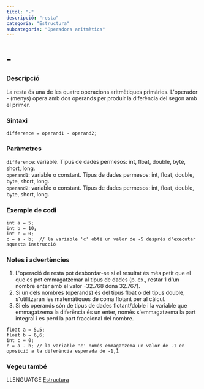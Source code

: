 ```yaml
---
títol: "-"
descripció: "resta"
categoria: "Estructura"
subcategoria: "Operadors aritmètics"
---
```


# -

### Descripció

La resta és una de les quatre operacions aritmètiques primàries. L'operador - (menys) opera amb dos operands per produir la diferència del segon amb el primer.

### Sintaxi

`difference = operand1 - operand2;`

### Paràmetres

`difference`: variable. Tipus de dades permesos: int, float, double, byte, short, long.  
`operand1`: variable o constant. Tipus de dades permesos: int, float, double, byte, short, long.  
`operand2`: variable o constant. Tipus de dades permesos: int, float, double, byte, short, long.

### Exemple de codi

```
int a = 5;
int b = 10;
int c = 0;
c = a - b;  // la variable 'c' obté un valor de -5 després d'executar aquesta instrucció
```

### Notes i advertències

1. L'operació de resta pot desbordar-se si el resultat és més petit que el que es pot emmagatzemar al tipus de dades (p. ex., restar 1 d'un nombre enter amb el valor -32.768 dóna 32.767).
2. Si un dels nombres (operands) és del tipus float o del tipus double, s'utilitzaran les matemàtiques de coma flotant per al càlcul.
3. Si els operands són de tipus de dades flotant/doble i la variable que emmagatzema la diferència és un enter, només s'emmagatzema la part integral i es perd la part fraccional del nombre.

```
float a = 5,5;
float b = 6,6;
int c = 0;
c = a - b; // la variable 'c' només emmagatzema un valor de -1 en oposició a la diferència esperada de -1,1
```

### Vegeu també

LLENGUATGE [Estructura](../../Estructura.md)
